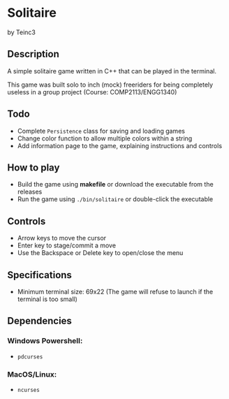 # Solitaire
by Teinc3

## Description
A simple solitaire game written in C++ that can be played in the terminal.

This game was built solo to inch (mock) freeriders for being completely useless in a group project (Course: COMP2113/ENGG1340)

## Todo
- Complete `Persistence` class for saving and loading games
- Change color function to allow multiple colors within a string 
- Add information page to the game, explaining instructions and controls

## How to play
- Build the game using **makefile** or download the executable from the releases
- Run the game using `./bin/solitaire` or double-click the executable

## Controls
- Arrow keys to move the cursor
- Enter key to stage/commit a move
- Use the Backspace or Delete key to open/close the menu

## Specifications
- Minimum terminal size: 69x22 (The game will refuse to launch if the terminal is too small)

## Dependencies
### Windows Powershell:
- `pdcurses`
### MacOS/Linux:
- `ncurses`